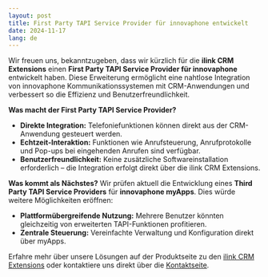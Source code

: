 ```yaml
---
layout: post
title: First Party TAPI Service Provider für innovaphone entwickelt
date: 2024-11-17
lang: de
---
```


Wir freuen uns, bekanntzugeben, dass wir kürzlich für die **ilink CRM Extensions** einen **First Party TAPI Service Provider für innovaphone** entwickelt haben. Diese Erweiterung ermöglicht eine nahtlose Integration von innovaphone Kommunikationssystemen mit CRM-Anwendungen und verbessert so die Effizienz und Benutzerfreundlichkeit.

**Was macht der First Party TAPI Service Provider?**
- **Direkte Integration:** Telefoniefunktionen können direkt aus der CRM-Anwendung gesteuert werden.
- **Echtzeit-Interaktion:** Funktionen wie Anrufsteuerung, Anrufprotokolle und Pop-ups bei eingehenden Anrufen sind verfügbar.
- **Benutzerfreundlichkeit:** Keine zusätzliche Softwareinstallation erforderlich – die Integration erfolgt direkt über die ilink CRM Extensions.

**Was kommt als Nächstes?**
Wir prüfen aktuell die Entwicklung eines **Third Party TAPI Service Providers** für **innovaphone myApps**. Dies würde weitere Möglichkeiten eröffnen:
- **Plattformübergreifende Nutzung:** Mehrere Benutzer könnten gleichzeitig von erweiterten TAPI-Funktionen profitieren.
- **Zentrale Steuerung:** Vereinfachte Verwaltung und Konfiguration direkt über myApps.

Erfahre mehr über unsere Lösungen auf der Produktseite zu den [ilink CRM Extensions](../products/ilink-crm-extensions) oder kontaktiere uns direkt über die [Kontaktseite](../kontakt).






